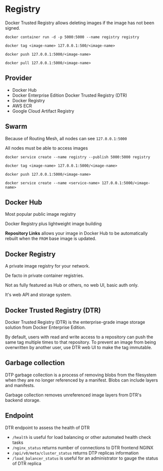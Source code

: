 # Registry

Docker Trusted Registry allows deleting images if the image has not been signed.

`docker container run -d -p 5000:5000 --name registry registry`

`docker tag <image-name> 127.0.0.1:500/<image-name>`

`docker push 127.0.0.1:5000/<image-name>`

`docker pull 127.0.0.1:5000/<image-name>`

## Provider

- Docker Hub
- Docker Enterprise Edition Docker Trusted Registry (DTR)
- Docker Registry
- AWS ECR
- Google Cloud Artifact Registry

## Swarm

Because of Routing Mesh, all nodes can see `127.0.0.1:5000`

All nodes must be able to access images

`docker service create --name registry --publish 5000:5000 registry`

`docker tag <image-name> 127.0.0.1:5000/<image-name>`

`docker push 127.0.0.1:5000/<image-name>`

`docker service create --name <service-name> 127.0.0.1:5000/<image-name>`

## Docker Hub

Most popular public image registry

Docker Registry plus lightweight image building

**Repository Links** allows your image in Docker Hub to be automatically rebuilt when the `FROM` base image is updated.

## Docker Registry

A private image registry for your network.

De facto in private container registries.

Not as fully featured as Hub or others, no web UI, basic auth only.

It's web API and storage system.

## Docker Trusted Registry (DTR)

Docker Trusted Registry (DTR) is the enterprise-grade image storage solution from Docker Enterprise Edition.

By default, users with read and write access to a repository can push the same tag multiple times to that repository.
To prevent an image from being overwritten by another user, use DTR web UI to make the tag immutable.

## Garbage collection

DTP garbage collection is a process of removing blobs from the filesystem when they are no longer referenced by a manifest.
Blobs can include layers and manifests.

Garbage collection removes unreferenced image layers from DTR's backend storage.

## Endpoint

DTR endpoint to assess the health of DTR
- `/health` is useful for load balancing or other automated health check tasks
- `/nginx_status` returns number of connections to DTR frontend NGINX
- `/api/v0/meta/cluster_status` returns DTP replicas information
- `/load_balancer_status` is useful for an administrator to gauge the status of DTR replica

